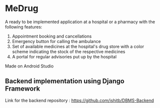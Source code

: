 # MeDrug
A ready to be implemented application at a hospital or a pharmacy with the following features:
1. Appointment booking and cancellations
2. Emergency button for calling the ambulance
3. Set of available medicines at the hospital's drug store with a color scheme indicating the stock of the respective medicines
4. A portal for regular advisories put up by the hospital 

Made on Android Studio

## Backend implementation using Django Framework
Link for the backend repository : https://github.com/ishitb/DBMS-Backend
